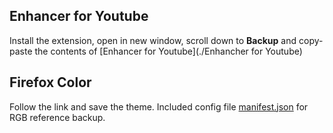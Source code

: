 ## Enhancer for Youtube

Install the extension, open in new window, scroll down to **Backup** and copy-paste the contents of [Enhancer for Youtube](./Enhancher for Youtube)

## Firefox Color

Follow the link and save the theme. Included config file [manifest.json](./manifest.json) for RGB reference backup.
